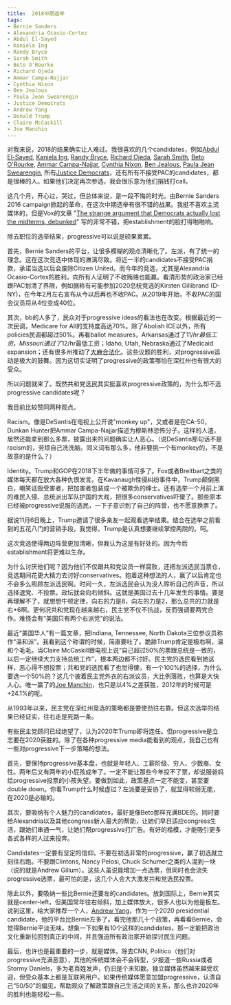 ```yaml
---
title:  2018中期选举
tags:
- Bernie Sanders
- Alexandria Ocasio-Cortez
- Abdul El-Sayed
- Kaniela Ing
- Randy Bryce
- Sarah Smith
- Beto O'Rourke
- Richard Ojeda
- Ammar Campa-Najjar
- Cynthia Nixon
- Ben Jealous
- Paula Jean Swearengin
- Justice Democrats
- Andrew Yang
- Donald Trump
- Claire McCaskill
- Joe Manchin
---
```


对我来说，2018的结果确实让人难过。我很喜欢的几个candidates，例如[Abdul El-Sayed][abdul], [Kaniela Ing][ing], [Randy Bryce][iron], [Richard Ojeda][ojeda], [Sarah Smith][sarah], [Beto O'Rourke][beto], [Ammar Campa-Najjar][ammar], [Cynthia Nixon][nixon], [Ben Jealous][jealous], [Paula Jean Swearengin][paula jean], 所有[Justice Democrats][jd]，还有所有不接受PAC的candidates，都是很棒的人。如果他们决定再次参选，我会很乐意为他们捐钱打call。

这几个月，开心过，哭过，但总体来说，是一段不悔的时光。由Bernie Sanders 2016 campaign掀起的革命，在这次中期选举有很不错的战果。<!--more-->我挺不喜欢主流媒体的，但是Vox的文章 "[The strange argument that Democrats actually lost the midterms, debunked][vox]" 写的非常不错，把establishment的脸打得啪啪响。

除去职位的选举结果，progressive可以说是硕果累累。

首先，Bernie Sanders的平台，让很多模糊的观点清晰化了。左派，有了统一的理念。这在这次竞选中体现的淋漓尽致。将近一半的candidates不接受PAC捐款，承诺当选以后会废除Citizen United。而今年的竞选，尤其是Alexandria Ocasio-Cortex的胜利，向所有人证明了不收贿赂也能赢。看清形势的政治家已经跟PAC划清了界限，例如据称有可能参加2020总统竞选的Kirsten Gillibrand (D-NY)，在今年2月左右宣布从今以后再也不收PAC。从2019年开始，不收PAC的国会议员将从4位变成40位。

其次，bb的人多了，民众对于progressive ideas的看法也在改变。根据最近的一次民调，Medicare for All的支持度高达70%。除了Abolish ICE以外，所有policies民调都超过50%。再看ballot measures，Arkansas通过了$11/hr最低工资，Missouri通过了$12/hr最低工资；Idaho, Utah, Nebraska通过了Medicaid expansion；还有很多州推动了[大麻合法化][weed]。这些议题的胜利，对progressive运动是极大的鼓舞。因为这切实证明了progressive的政策哪怕在深红州也有很大的受众。

所以问题就来了。既然共和党选民其实挺喜欢progressive政策的，为什么却不选progressive candidates呢？

我目前比较赞同两种观点。

Racism。像是DeSantis在电视上公开说"monkey up"，又或者是在CA-50，Dunkan Hunter把Ammar Campa-Najjar描述为穆斯林恐怖分子。这样的人渣，居然还能拿到那么多票，披露出来的问题确实让人恶心。（说DeSantis那句话不是racism的，劳烦自己洗洗脑。同义词有那么多，他非要挑一个有monkey的，不是故意的是什么？）

Identity。Trump和GOP在2018下半年做的事情可多了。Fox或者Breitbart之类的媒体每天都在放大各种仇恨发言。在Kavanaugh性侵纠纷事件中，Trump颠倒黑白，嘲笑诋毁受害者，把加害者包装成一个被欺负的绅士。还有选举一个月前上演的难民入侵、总统派出军队护国的大戏，把很多conservatives吓傻了。那些原本已经被progressive说服的选民，一下子意识到了自己的阵营，也不愿意换票了。

据说11月6日晚上，Trump邀请了很多亲友一起观看选举结果。结合在选举之前看到的五花八门的营销手段，我觉得，Trump是认真想要继续掌控两院的。呵。

这次竞选使得两边阵营更加清晰，但我认为这是有好处的。因为今后establishment将更难以生存。

为什么讨厌他们呢？因为他们不仅跟共和党议员一样腐败，还把左派选民当票仓，竞选期间花更大精力去讨好conservatives。抱着这种想法的人，赢了以后肯定也不会多么照顾左派选民啊。时间一久，左派选民会认为没人聆听自己的声音，所以选择退党、不投票。政坛就会向右倾斜。这就是美国过去十几年发生的事情。要是再理解不了，就想想牛顿定律，向右的力是8，向左的力是2，那么总共的力就是右+6啊。更何况共和党现在越来越右，民主党不仅不抗战，反而强调要两党合作。难怪会有“美国只有两个右派党”的说法。

最近“美国华人”有一篇文章，把Indiana, Tennessee, North Dakota三位参议员称作“温和派”。我看到这个称谓的时候，简直要吐了。跪舔Trump肯定是极右啊，温和个毛毛。当Claire McCaskill跟电视上说“自己超过50%的票跟总统是一致的，以后一定继续大力支持总统工作”，根本两边都不讨好。民主党的选民看到她这样，恶心得不想投票；共和党的选民看了也觉得傻，有一个100%的选择，为什么要选一个50%的？这几个披着民主党外衣的右派议员，大比例落败，也算是大快人心。唯一赢了的[Joe Manchin][manchin]，也只是以4%之差获胜，2012年的时候可是+24.1%的呢。

从1993年以来，民主党在深红州竞选的策略都是要使劲往右靠。但这次选举的结果已经证实，往右走是死路一条。

有些民主党顾问已经绝望了，认为2020年Trump即将连任。但progressive是立志要在2020获胜的。除了在各种progressive media能看到的观点，我自己也有一些对progressive下一步策略的想法。

首先，要保持progressive基本盘，也就是年轻人、工薪阶级、穷人、少数裔、女性。两年后又有两年的小屁孩成年了。一定不能让那些今年投不了票，却说服爸妈给progressive投票的小孩失望。要做到如此，政策基点一定不能变，甚至要double down。你看Trump什么时候虚过？左派要是妥协了，就显得软弱无能，在2020是必输的。

其次，要吸纳有个人魅力的candidates，最好是像Beto那样充满BDE的。同时要给Alexandria以及其他congress新人最大的帮助，让她们早日适应congress生活，跟她们串通一气，让她们帮progressive打广告。有好的楷模，才能吸引更多各式各样的人过来投奔。

Candidates一定要有坚定的信仰。不要在初选非常的progressive，赢了初选就立刻往右跑。不要跟Clintons, Nancy Pelosi, Chuck Schumer之类的人混到一块（说的就是Andrew Gillum）。这些人虽说能增加一点选票，但同时也会流失progressive选票，最可怕的是，这几个人会大大激发共和党选民投票。

除此以外，要吸纳一些比Bernie还要左的candidates。放到国际上，Bernie其实就是center-left，但美国常年往右倾斜，加上媒体放大，很多人也以为他是极左。说到这里，给大家推荐一个人，[Andrew Yang][yang2020]，作为一个2020 presidential candidate，他的平台比Bernie左多了。看完他那几十个政策，再看看Bernie，会觉得Bernie平淡无味。想象一下如果有10个这样的candidates，那一定能把政治文化重新拉回到真正的中间，并且强迫所有政治家开始探讨民生问题。

最后，也许也是最重要的一步，就是媒体。除去CNN, Politico（他们对progressive充满恶意），其他的传统媒体会不会转型，少报道一些Russia或者Stormy Daniels，多为老百姓发声，仍旧是个未知数。独立媒体虽然越来越受欢迎，但受众基本上都是互联网用户。如果传统媒体愿意加盟progressive，认清自己“50/50”的偏见，帮助观众了解政策跟自己生活之间的关系，那么也许2020年的胜利也能轻松一些。

[abdul]: https://en.wikipedia.org/wiki/Abdul_El-Sayed
[ing]: https://en.wikipedia.org/wiki/Kaniela_Ing
[iron]: https://en.wikipedia.org/wiki/Randy_Bryce
[ojeda]: https://en.wikipedia.org/wiki/Richard_Ojeda
[sarah]: https://ballotpedia.org/Sarah_Smith
[beto]: https://en.wikipedia.org/wiki/Beto_O%27Rourke
[ammar]: https://ballotpedia.org/Ammar_Campa-Najjar
[jealous]: https://en.wikipedia.org/wiki/Ben_Jealous
[nixon]: https://en.wikipedia.org/wiki/Cynthia_Nixon
[paula jean]: https://en.wikipedia.org/wiki/Paula_Jean_Swearengin
[jd]: https://www.justicedemocrats.com/candidates
[vox]: https://www.vox.com/midterm-elections/2018/11/9/18076068/midterms-2018-results-democrats-progressivism-left-trump
[min wage]: https://ballotpedia.org/Minimum_wage_on_the_ballot
[weed]: https://ballotpedia.org/Marijuana_on_the_ballot
[manchin]: https://ballotpedia.org/Joe_Manchin_III
[yang2020]: https://www.yang2020.com/
